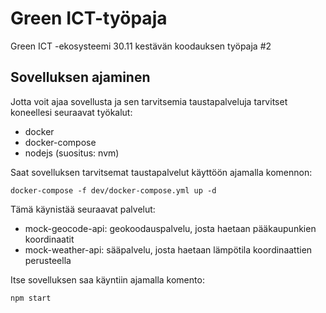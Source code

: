 # Green ICT-työpaja

Green ICT -ekosysteemi 30.11 kestävän koodauksen työpaja #2

## Sovelluksen ajaminen

Jotta voit ajaa sovellusta ja sen tarvitsemia taustapalveluja tarvitset koneellesi seuraavat työkalut:

- docker
- docker-compose
- nodejs (suositus: nvm)

Saat sovelluksen tarvitsemat taustapalvelut käyttöön ajamalla komennon:

```
docker-compose -f dev/docker-compose.yml up -d
```

Tämä käynistää seuraavat palvelut:
- mock-geocode-api: geokoodauspalvelu, josta haetaan pääkaupunkien koordinaatit
- mock-weather-api: sääpalvelu, josta haetaan lämpötila koordinaattien perusteella

Itse sovelluksen saa käyntiin ajamalla komento:
```
npm start
```
